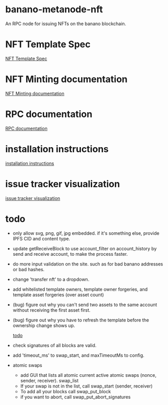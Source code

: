 # banano-metanode-nft

An RPC node for issuing NFTs on the banano blockchain.

# NFT Template Spec

  [NFT Template Spec](https://github.com/Airtune/73-meta-tokens/blob/main/meta_ledger_protocol/mint_blocks.md)

# NFT Minting documentation

  [NFT Minting documentation](docs/creating-nfts.md)

# RPC documentation

  [RPC documentation](docs/documentation.md)

# installation instructions

  [installation instructions](docs/installation.md)

# issue tracker visualization

  [issue tracker visualization](https://9-volt.github.io/bug-life/?repo=BananoCoin/banano-metanode-nft)

# todo

-   only allow svg, png, gif, jpg embedded.
    if it's something else, provide IPFS CID and content type.

-   update getReceiveBlock to use account_filter on account_history by send and receive account, to make the process faster.

-   do more input validation on the site. such as for bad banano addresses or bad hashes.
-   change 'transfer nft' to a dropdown.
-   add whitelisted template owners, template owner forgeries, and template asset forgeries (over asset count)
-   (bug) figure out why you can't send two assets to the same account without receiving the first asset first.
-   (bug) figure out why you have to refresh the template before the ownership change shows up.

    [todo](https://github.com/BananoCoin/banano-metanode-nft/issues)

-   check signatures of all blocks are valid.

-   add 'timeout_ms' to swap_start, and maxTimeoutMs to config.

-   atomic swaps

    -   add GUI that lists all atomic current active atomic swaps (nonce, sender, receiver).
              swap_list  
    -   If your swap is not in the list, call
             swap_start (sender, receiver)
    -   To add all your blocks call
             swap_put_block
    -   if you want to abort, call
             swap_put_abort_signatures
